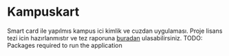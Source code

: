 Kampuskart
==========

Smart card ile yapılmıs kampus ici kimlik ve cuzdan uygulaması.
Proje lisans tezi icin hazırlanmıstır ve tez raporuna [buradan](https://docs.google.com/a/bil.omu.edu.tr/file/d/0B6inE3EkDgNsa2FuLVQ1WjNHcE0/edit?pli=1) ulasabilirsiniz.
TODO: Packages required to run the application
